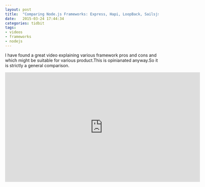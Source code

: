 ```yaml
---
layout: post
title:  "Comparing Node.js Frameworks: Express, Hapi, LoopBack, Sailsjs and Meteor"
date:   2015-03-24 17:44:34
categories: tidbit
tags:
- videos
- frameworks
- nodejs	
---
```

<div><p>I have found a great video explaining various framework pros and cons and which might be suitable for various product.This is opinianated anyway.So it is strictly a general comparison.</p></div>
<iframe width="640" height="360" src="https://www.youtube.com/embed/WOVmr6CjgNw" frameborder="0" allowfullscreen></iframe>